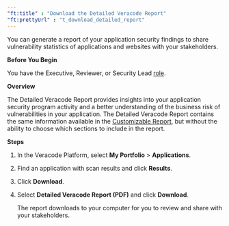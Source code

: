 ```yaml
---
"ft:title" : "Download the Detailed Veracode Report"
"ft:prettyUrl" : "t_download_detailed_report"
---
```

You can generate a report of your application security findings to share vulnerability statistics of applications and websites with your stakeholders.

<p font-size="13pt"><b>Before You Begin</b></p>

You have the Executive, Reviewer, or Security Lead [role](https://docs.veracode.com/r/c_role_permissions).

<p font-size="13pt"><b>Overview</b></p>

The Detailed Veracode Report provides insights into your application security program activity and a better understanding of the business risk of vulnerabilities in your application. The Detailed Veracode Report contains the same information available in the [Customizable Report](https://docs.veracode.com/r/t_download_custom_report), but without the ability to choose which sections to include in the report.

<p font-size="13pt"><b>Steps</b></p>

1. In the Veracode Platform, select **My Portfolio** > **Applications**.

2. Find an application with scan results and click **Results**.

3. Click **Download**.

4. Select **Detailed Veracode Report (PDF)** and click **Download**.
    
    The report downloads to your computer for you to review and share with your stakeholders.


